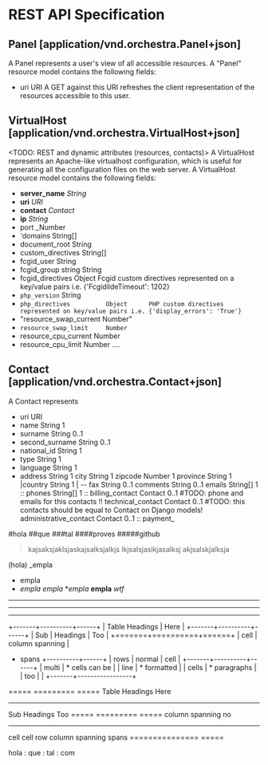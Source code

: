 REST API Specification
======================


Panel [application/vnd.orchestra.Panel+json]
--------------------------------------------
A Panel represents a user's view of all accessible resources.
A "Panel" resource model contains the following fields:

* uri                     URI         A GET against this URI refreshes the client representation of the resources accessible to this user.


VirtualHost [application/vnd.orchestra.VirtualHost+json]
--------------------------------------------------------
<TODO: REST and dynamic attributes (resources, contacts)>
A VirtualHost represents an Apache-like virtualhost configuration, which is useful for generating all the configuration files on the web server.
A VirtualHost resource model contains the following fields:

* **server_name**             _String_
* **uri**                     _URI_
* **contact**                 _Contact_
* **ip**                      _String_
* port                    _Number
* 'domains                 String[]
* document_root           String
* custom_directives       String[]
* fcgid_user              String
* fcgid_group string      String
* fcgid_directives        Object      Fcgid custom directives represented on a key/value pairs i.e. {'FcgidildeTimeout': 1202}
* `php_version`             String
* `php_directives          Object      PHP custom directives represented on key/value pairs i.e. {'display_errors': 'True'}`
* "resource_swap_current   Number"
* ``resource_swap_limit     Number``
* resource_cpu_current    Number
* resource_cpu_limit      Number
....


Contact [application/vnd.orchestra.Contact+json]
------------------------------------------------
A Contact represents 

* uri                     URI
* name                    String      1
* surname                 String      0..1
* second_surname          String      0..1
* national_id             String      1
* type                    String      1
* language                String      1
* address                 String      1
city                    String      1
zipcode                 Number      1
province                String      1
|country                 String      1
| -- fax                     String      0..1
comments                String      0..1
emails                  String[]    1 ::
phones                  String[]    1 ::
billing_contact         Contact     0..1 #TODO: phone and emails for this contacts !!
technical_contact       Contact     0..1 #TODO: this contacts should be equal to Contact on Django models!
administrative_contact  Contact     0..1 ::
payment_

#hola
##que
###tal
####proves
#####github

>kajsaksjaklsjaskajsalksjalkjs
>lkjsalsjaslkjasalksj
akjsalskjalksja

(hola)
_empla
 * empla
 * *empla*
_empla_
**empla*
**empla**
*_wtf_*


****
______
----------


+-------+----------+------+
| Table Headings   | Here |
+-------+----------+------+
| Sub   | Headings | Too  |
+=======+==========+======+
| cell  | column spanning |
+ spans +----------+------+
| rows  | normal   | cell |
+-------+----------+------+
| multi | * cells can be  |
| line  | * formatted     |
| cells | * paragraphs    |
| too   |                 |
+-------+-----------------+



===== ========= =====
Table Headings  Here
--------------- -----
Sub   Headings  Too
===== ========= =====
column spanning no
--------------- -----
cell  cell      row
column spanning spans
=============== =====


hola
 : que
 : tal
 : com
